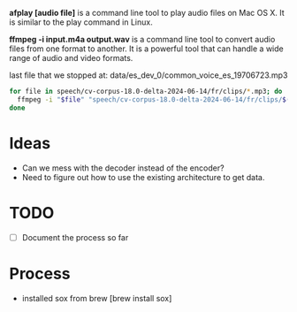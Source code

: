 **afplay [audio file]** is a command line tool to play audio files on Mac OS X. It is similar to the play command in Linux.

**ffmpeg -i input.m4a output.wav** is a command line tool to convert audio files from one format to another. It is a powerful tool that can handle a wide range of audio and video formats.

last file that we stopped at: data/es_dev_0/common_voice_es_19706723.mp3

```bash
for file in speech/cv-corpus-18.0-delta-2024-06-14/fr/clips/*.mp3; do
  ffmpeg -i "$file" "speech/cv-corpus-18.0-delta-2024-06-14/fr/clips/$(basename "${file%.*}").wav"
done
```

# Ideas
- Can we mess with the decoder instead of the encoder?
- Need to figure out how to use the existing architecture to get data.

# TODO
- [ ] Document the process so far

# Process
- installed sox from brew [brew install sox]
